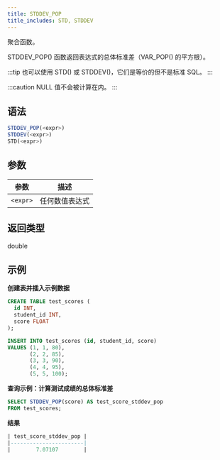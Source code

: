 ```yaml
---
title: STDDEV_POP
title_includes: STD, STDDEV
---
```


聚合函数。

STDDEV_POP() 函数返回表达式的总体标准差（VAR_POP() 的平方根）。

:::tip
也可以使用 STD() 或 STDDEV()，它们是等价的但不是标准 SQL。
:::

:::caution
NULL 值不会被计算在内。
:::

## 语法

```sql
STDDEV_POP(<expr>)
STDDEV(<expr>)
STD(<expr>)
```

## 参数

| 参数       | 描述                 |
|-----------|----------------------|
| `<expr>`  | 任何数值表达式       |

## 返回类型

double

## 示例

**创建表并插入示例数据**
```sql
CREATE TABLE test_scores (
  id INT,
  student_id INT,
  score FLOAT
);

INSERT INTO test_scores (id, student_id, score)
VALUES (1, 1, 80),
       (2, 2, 85),
       (3, 3, 90),
       (4, 4, 95),
       (5, 5, 100);
```

**查询示例：计算测试成绩的总体标准差**
```sql
SELECT STDDEV_POP(score) AS test_score_stddev_pop
FROM test_scores;
```

**结果**
```sql
| test_score_stddev_pop |
|-----------------------|
|        7.07107        |
```
